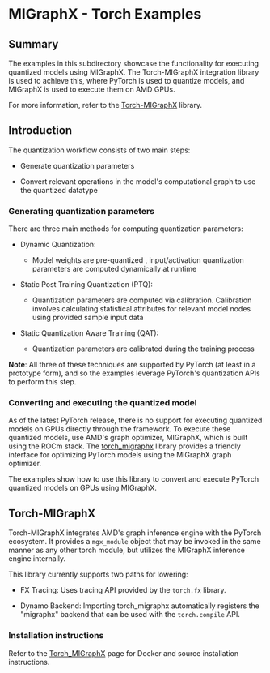 # MIGraphX - Torch Examples

## Summary

The examples in this subdirectory showcase the functionality for executing quantized models using MIGraphX. The Torch-MIGraphX integration library is used to achieve this, where PyTorch is used to quantize models, and MIGraphX is used to execute them on AMD GPUs.

For more information, refer to the [Torch-MIGraphX](https://github.com/ROCm/torch_migraphx/tree/master) library.

## Introduction

The quantization workflow consists of two main steps:

- Generate quantization parameters

- Convert relevant operations in the model's computational graph to use the quantized datatype

### Generating quantization parameters

There are three main methods for computing quantization parameters:

- Dynamic Quantization:

  - Model weights are pre-quantized , input/activation quantization parameters are computed dynamically at runtime

- Static Post Training Quantization (PTQ):

  - Quantization parameters are computed via calibration. Calibration involves calculating statistical attributes for relevant model nodes using provided sample input data

- Static Quantization Aware Training (QAT):

  - Quantization parameters are calibrated during the training process

**Note**: All three of these techniques are supported by PyTorch (at least in a prototype form), and so the examples leverage PyTorch's quantization APIs to perform this step.

### Converting and executing the quantized model

As of the latest PyTorch release, there is no support for executing quantized models on GPUs directly through the framework. To execute these quantized models, use AMD's graph optimizer, MIGraphX, which is built using the ROCm stack. The [torch_migraphx](https://github.com/ROCm/torch_migraphx) library provides a friendly interface for optimizing PyTorch models using the MIGraphX graph optimizer.

The examples show how to use this library to convert and execute PyTorch quantized models on GPUs using MIGraphX.

## Torch-MIGraphX

Torch-MIGraphX integrates AMD's graph inference engine with the PyTorch ecosystem. It provides a `mgx_module` object that may be invoked in the same manner as any other torch module, but utilizes the MIGraphX inference engine internally.

This library currently supports two paths for lowering:

- FX Tracing: Uses tracing API provided by the `torch.fx` library.

- Dynamo Backend: Importing torch_migraphx automatically registers the "migraphx" backend that can be used with the `torch.compile` API.

### Installation instructions

Refer to the [Torch_MIGraphX](https://github.com/ROCm/torch_migraphx/blob/master/README.md) page for Docker and source installation instructions.
